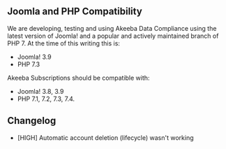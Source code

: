 ## Joomla and PHP Compatibility

We are developing, testing and using Akeeba Data Compliance using the latest version of Joomla! and a popular and actively maintained branch of PHP 7. At the time of this writing this is:

* Joomla! 3.9
* PHP 7.3

Akeeba Subscriptions should be compatible with:

* Joomla! 3.8, 3.9
* PHP 7.1, 7.2, 7.3, 7.4.

## Changelog

* [HIGH] Automatic account deletion (lifecycle) wasn't working
